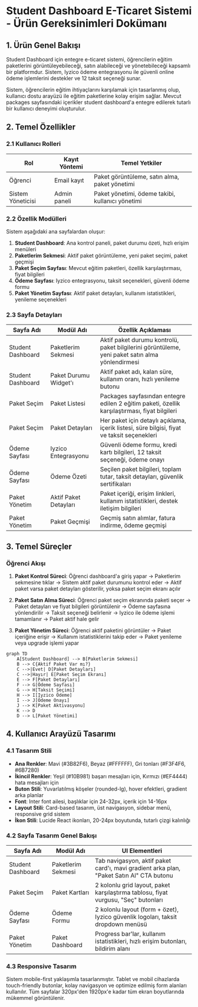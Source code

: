 # Student Dashboard E-Ticaret Sistemi - Ürün Gereksinimleri Dokümanı

## 1. Ürün Genel Bakışı

Student Dashboard için entegre e-ticaret sistemi, öğrencilerin eğitim paketlerini görüntüleyebileceği, satın alabileceği ve yönetebileceği kapsamlı bir platformdur. Sistem, Iyzico ödeme entegrasyonu ile güvenli online ödeme işlemlerini destekler ve 12 taksit seçeneği sunar.

Sistem, öğrencilerin eğitim ihtiyaçlarını karşılamak için tasarlanmış olup, kullanıcı dostu arayüzü ile eğitim paketlerine kolay erişim sağlar. Mevcut packages sayfasındaki içerikler student dashboard'a entegre edilerek tutarlı bir kullanıcı deneyimi oluşturulur.

## 2. Temel Özellikler

### 2.1 Kullanıcı Rolleri

| Rol | Kayıt Yöntemi | Temel Yetkiler |
|-----|---------------|----------------|
| Öğrenci | Email kayıt | Paket görüntüleme, satın alma, paket yönetimi |
| Sistem Yöneticisi | Admin paneli | Paket yönetimi, ödeme takibi, kullanıcı yönetimi |

### 2.2 Özellik Modülleri

Sistem aşağıdaki ana sayfalardan oluşur:

1. **Student Dashboard**: Ana kontrol paneli, paket durumu özeti, hızlı erişim menüleri
2. **Paketlerim Sekmesi**: Aktif paket görüntüleme, yeni paket seçimi, paket geçmişi
3. **Paket Seçim Sayfası**: Mevcut eğitim paketleri, özellik karşılaştırması, fiyat bilgileri
4. **Ödeme Sayfası**: Iyzico entegrasyonu, taksit seçenekleri, güvenli ödeme formu
5. **Paket Yönetim Sayfası**: Aktif paket detayları, kullanım istatistikleri, yenileme seçenekleri

### 2.3 Sayfa Detayları

| Sayfa Adı | Modül Adı | Özellik Açıklaması |
|-----------|-----------|--------------------|
| Student Dashboard | Paketlerim Sekmesi | Aktif paket durumu kontrolü, paket bilgilerini görüntüleme, yeni paket satın alma yönlendirmesi |
| Student Dashboard | Paket Durumu Widget'ı | Aktif paket adı, kalan süre, kullanım oranı, hızlı yenileme butonu |
| Paket Seçim | Paket Listesi | Packages sayfasından entegre edilen 2 eğitim paketi, özellik karşılaştırması, fiyat bilgileri |
| Paket Seçim | Paket Detayları | Her paket için detaylı açıklama, içerik listesi, süre bilgisi, fiyat ve taksit seçenekleri |
| Ödeme Sayfası | Iyzico Entegrasyonu | Güvenli ödeme formu, kredi kartı bilgileri, 12 taksit seçeneği, ödeme onayı |
| Ödeme Sayfası | Ödeme Özeti | Seçilen paket bilgileri, toplam tutar, taksit detayları, güvenlik sertifikaları |
| Paket Yönetim | Aktif Paket Detayları | Paket içeriği, erişim linkleri, kullanım istatistikleri, destek iletişim bilgileri |
| Paket Yönetim | Paket Geçmişi | Geçmiş satın alımlar, fatura indirme, ödeme geçmişi |

## 3. Temel Süreçler

### Öğrenci Akışı

1. **Paket Kontrol Süreci**: Öğrenci dashboard'a giriş yapar → Paketlerim sekmesine tıklar → Sistem aktif paket durumunu kontrol eder → Aktif paket varsa paket detayları gösterilir, yoksa paket seçim ekranı açılır

2. **Paket Satın Alma Süreci**: Öğrenci paket seçim ekranında paketi seçer → Paket detayları ve fiyat bilgileri görüntülenir → Ödeme sayfasına yönlendirilir → Taksit seçeneği belirlenir → Iyzico ile ödeme işlemi tamamlanır → Paket aktif hale gelir

3. **Paket Yönetim Süreci**: Öğrenci aktif paketini görüntüler → Paket içeriğine erişir → Kullanım istatistiklerini takip eder → Paket yenileme veya upgrade işlemi yapar

```mermaid
graph TD
    A[Student Dashboard] --> B[Paketlerim Sekmesi]
    B --> C{Aktif Paket Var mı?}
    C -->|Evet| D[Paket Detayları]
    C -->|Hayır| E[Paket Seçim Ekranı]
    E --> F[Paket Detayları]
    F --> G[Ödeme Sayfası]
    G --> H[Taksit Seçimi]
    H --> I[Iyzico Ödeme]
    I --> J[Ödeme Onayı]
    J --> K[Paket Aktivasyonu]
    K --> D
    D --> L[Paket Yönetimi]
```

## 4. Kullanıcı Arayüzü Tasarımı

### 4.1 Tasarım Stili

- **Ana Renkler**: Mavi (#3B82F6), Beyaz (#FFFFFF), Gri tonları (#F3F4F6, #6B7280)
- **İkincil Renkler**: Yeşil (#10B981) başarı mesajları için, Kırmızı (#EF4444) hata mesajları için
- **Buton Stili**: Yuvarlatılmış köşeler (rounded-lg), hover efektleri, gradient arka planlar
- **Font**: Inter font ailesi, başlıklar için 24-32px, içerik için 14-16px
- **Layout Stili**: Card-based tasarım, üst navigasyon, sidebar menü, responsive grid sistem
- **İkon Stili**: Lucide React ikonları, 20-24px boyutunda, tutarlı çizgi kalınlığı

### 4.2 Sayfa Tasarım Genel Bakışı

| Sayfa Adı | Modül Adı | UI Elementleri |
|-----------|-----------|----------------|
| Student Dashboard | Paketlerim Sekmesi | Tab navigasyon, aktif paket card'ı, mavi gradient arka plan, "Paket Satın Al" CTA butonu |
| Paket Seçim | Paket Kartları | 2 kolonlu grid layout, paket karşılaştırma tablosu, fiyat vurgusu, "Seç" butonları |
| Ödeme Sayfası | Ödeme Formu | 2 kolonlu layout (form + özet), Iyzico güvenlik logoları, taksit dropdown menüsü |
| Paket Yönetim | Paket Dashboard | Progress bar'lar, kullanım istatistikleri, hızlı erişim butonları, bildirim alanı |

### 4.3 Responsive Tasarım

Sistem mobile-first yaklaşımla tasarlanmıştır. Tablet ve mobil cihazlarda touch-friendly butonlar, kolay navigasyon ve optimize edilmiş form alanları kullanılır. Tüm sayfalar 320px'den 1920px'e kadar tüm ekran boyutlarında mükemmel görüntülenir.